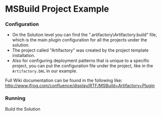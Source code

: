 MSBuild Project Example
==========================

	
### Configuration
* On the Solution level you can find the ".artifactory\Artifactory.build" file, which is the main plugin configuration for
  all the projects under the solution.
* The project called "Artifactory" was created by the project template installation.
* Also for configuring deployment patterns that is unique to a specific project, you can put the configuration file under the 
  project, like in the `Artifactory.DAL` in our example.

Full Wiki documentation can be found in the following like: 
http://www.jfrog.com/confluence/display/RTF/MSBuild+Artifactory+Plugin


### Running
Build the Solution  
